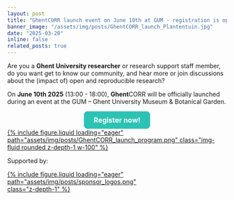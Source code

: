 ```yaml
---
layout: post
title: "GhentCORR launch event on June 10th at GUM - registration is open"
banner_image: "/assets/img/posts/GhentCORR_launch_Plantentuin.jpg"
date: "2025-03-20"
inline: false
related_posts: true
---
```


Are you a **Ghent University researcher** or research support staff member, do you want get to know our community, and hear more or join discussions about the (impact of) open and reproducible research? 

On **June 10th 2025** (13:00 - 18:00), **Ghent**CORR will be officially launched during an event at the GUM – Ghent University Museum & Botanical Garden. 


<html>
<head>
<style>
.button {
  background-color: #2CC3B4; /* Green */
  border: none;
  color: white;
  padding: 15px 32px;
  text-align: center;
  text-decoration: none;
  display: block;
  font-size: 16px;
  font-weight: bold;
  margin: 0 auto;
  cursor: pointer;
}
.button2 {
  background-color: #2CC3B4;
  border-radius: 8px; 
  width: 30%; 
  display: block; 
  text-align: center;
  padding: 10px 0;
  color: white;
  text-decoration: none;
} /* Green */
</style>
</head>
<body>
<a href="https://event.ugent.be/registration/GhentCORRlaunch" class="button button2">Register now!</a>
</body>
</html>


<div class="row mt-3">
  <!-- Full-Width Image with Link to Full Size -->
  <div class="col-12">
    <a href="/assets/img/posts/GhentCORR_launch_program.png" target="_blank">
      {% include figure.liquid loading="eager" path="assets/img/posts/GhentCORR_launch_program.png" class="img-fluid rounded z-depth-1 w-100" %}
    </a>
  </div>
</div>

Supported by:

  <div class="row mt-3" justify-content-center">
    <a href="/assets/img/posts/sponsor_logos.png" target="_blank" style="display: block; max-width: 300px;">
      {% include figure.liquid loading="eager" path="assets/img/posts/sponsor_logos.png" class="z-depth-1" %}
    </a>
  </div>
</div>